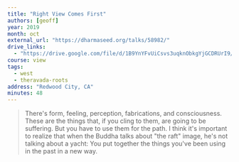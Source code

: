 ```yaml
---
title: "Right View Comes First"
authors: [geoff]
year: 2019
month: oct
external_url: "https://dharmaseed.org/talks/58982/"
drive_links:
  - "https://drive.google.com/file/d/1B9YnYFvUiCsvs3uqknObkgYjGCDRUrI9/view?usp=drivesdk"
course: view
tags:
  - west
  - theravada-roots
address: "Redwood City, CA"
minutes: 48
---
```


> There's form, feeling, perception, fabrications, and consciousness. These are the things that, if you cling to them, are going to be suffering. But you have to use them for the path. I think it's important to realize that when the Buddha talks about "the raft" image, he's not talking about a yacht: You put together the things you've been using in the past in a new way.

